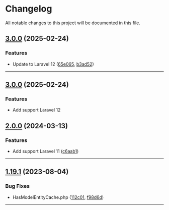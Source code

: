 <!--- BEGIN HEADER -->
# Changelog

All notable changes to this project will be documented in this file.
<!--- END HEADER -->

## [3.0.0](https://github.com/efureev/laravel-support/compare/v2.1.0...v3.0.0) (2025-02-24)

### Features

* Update to Laravel 12 ([65e065](https://github.com/efureev/laravel-support/commit/65e0659df86693b1abaf4bcdd799c9af803cacc6), [b3ad52](https://github.com/efureev/laravel-support/commit/b3ad525d331cb85ad122c2f9f3e69377eff62050))


---

## [3.0.0](https://github.com/efureev/laravel-support/compare/v2.1.0...v3.0.0) (2025-02-24)

### Features

* Add support Laravel 12


## [2.0.0](https://github.com/efureev/laravel-support/compare/v1.19.1...v2.0.0) (2024-03-13)

### Features

* Add support Laravel 11 ([c6aab1](https://github.com/efureev/laravel-support/commit/c6aab17f0b62943849e182817d09214eab2626e8))


---

## [1.19.1](https://github.com/efureev/laravel-support/compare/v1.19.0...v1.19.1) (2023-08-04)

### Bug Fixes

* HasModelEntityCache.php ([112c01](https://github.com/efureev/laravel-support/commit/112c019baba08c5f8eb7e262548eef5c56cc8366), [f98d6d](https://github.com/efureev/laravel-support/commit/f98d6d5c916265568bbd40bfad60ec3b5be76805))


---

